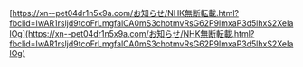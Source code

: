 
[https://xn--pet04dr1n5x9a.com/お知らせ/NHK無断転載.html?fbclid=IwAR1rsljd9tcoFrLmgfalCA0mS3chotmvRsG62P9ImxaP3d5lhxS2XeIalOg](https://xn--pet04dr1n5x9a.com/お知らせ/NHK無断転載.html?fbclid=IwAR1rsljd9tcoFrLmgfalCA0mS3chotmvRsG62P9ImxaP3d5lhxS2XeIalOg)
